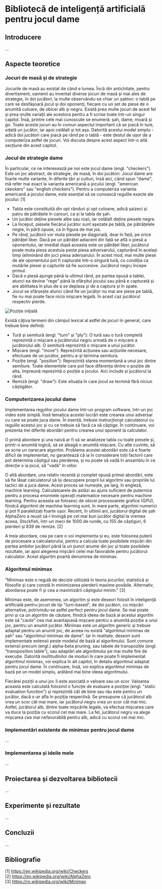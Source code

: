 # Bibliotecă de inteligență artificială pentru jocul dame

## Introducere

...

## Aspecte teoretice

### Jocuri de masă și de strategie

Jocurile de masă au existat de când e lumea. Încă din antichitate, pentru divertisment, oamenii
au inventat diverse jocuri de masă și mai ales de strategie, în doi jucători, la multe observându-se chiar un șablon:
o tablă pe care se desfășoară jocul și doi oponenți, fiecare cu un set de piese de o anumită culoare,
de obicei alb și negru. Există prea multe jocuri de acest fel și prea multe variații ale acestora pentru a
fi scrise toate într-un singur capitol. Însă, printre cele mai cunoscute se enumeră: șah, dame, moară și go.
Toate aceste jocuri au în comun aspectul important că se joacă în ture, odată un jucător, iar apoi celălalt și tot
așa. Datorită acestui model simplu - adică doi jucători care joacă pe rând pe o tablă - este destul de ușor
de a computeriza astfel de jocuri. Voi discuta despre acest aspect într-o altă secțiune din acest capitol.

### Jocul de strategie dame

În particular, ce ne interesează pe noi este jocul dame (engl. "checkers"). Este un joc abstract, de strategie,
de masă, în doi jucători. Jocul dame are foarte multe variante, în diferite țări și culturi, însă aici,
când spun "dame", mă refer mai exact la varianta americană a jocului (engl. "american ckeckers" sau "english checkers").
Pentru a computeriza varianta americană a jocului dame, este esențial să se cunoască regulile exacte ale jocului: [1]

- Tabla este constituită din opt rânduri și opt coloane, adică șaizeci și patru de pătrățele
  în carouri, ca și la tabla de șah.
- Un jucător deține piesele albe sau roșii, iar celălalt deține piesele negre.
- La început, piesele fiecărui jucător sunt așezate pe tablă, pe pătrățelele negre, în părți opuse,
  ca în figura de mai jos.
- Pe rând, jucătorii vor muta piesele pe diagonală, doar în față, pe orice pătrățel liber. Dacă pe un
  pătrățel adiacent din față se află o piesă a oponentului, iar imediat după aceasta este un pătrățel liber,
  jucătorul poate muta piesa acestuia peste piesa adversarului, capturând în același timp (eliminând din joc)
  piesa adersarului. În acest mod, mai multe piese de ale oponentului pot fi capturate într-o singură
  tură, cu condiția ca mutările piesei și capturile să fie succesive. Jucătorul negru începe primul.
- Dacă o piesă ajunge până la ultimul rând, pe partea opusă a tablei, atunci ea devine "rege" până
  la sfârșitul jocului sau până e capturată și are abilitatea în plus de a se deplasa și de a captura
  și în spate.
- Jocul se sfârșește atunci când fie un jucător nu mai are piese pe tablă, fie nu mai poate face nicio
  mișcare legală. În acest caz jucătorul respectiv pierde.

<!-- draw by threefold repetition, proposed draws, resignments -->

![Poziție inițială](https://upload.wikimedia.org/wikipedia/commons/thumb/f/f1/CheckersStandard.jpg/250px-CheckersStandard.jpg)

Există câțiva termeni din câmpul lexical al astfel de jocuri în general, care trebuie bine definiți:

- Tură și semitură (engl. "turn" și "ply"): O tură sau o tură completă reprezintă o mișcare a jucătorului
  negru urmată de o mișcare a jucătorului alb. O semitură reprezintă o mișcare a unui jucător.
- Mișcare (engl. "move"): Reprezintă acțiunea sau acțiunile necesare, efectuate de un jucător, pentru a-și
  termina semitura.
- Poziție (engl. "position"): Reprezintă starea momentană a unui joc dintre semiture. Toate elementele
  care pot face diferența dintre o poziție de alta, împreună reprezintă o poziție a jocului. Aici include
  și jucătorul la rând.
- Remiză (engl. "draw"): Este situația în care jocul se termină fără niciun câștigător.

### Computerizarea jocului dame

Implementarea regulilor jocului dame într-un program software, într-un joc video este simplă. Însă tematica
acestei lucrări este crearea unui adversar cu care se poate juca dame. În esență, trebuie instrucționat calculatorul
cu regulile acestui joc și cu ce trebuie să facă ca să câștige. În continuare, voi prezenta trei diferite abordări
pentru crearea unui oponent la calculator.

O primă abordare și una naivă ar fi să se analizeze tabla cu toate piesele și, printr-o anumită logică,
să se aleagă o anumită mișcare. Cu alte cuvinte, să se scrie un oarecare algoritm. Problema acestei abordări
este că e foarte dificil de implementat, nu garantează că ia în considerare toții factorii care pot determina
câștigul sau pierderea, și nu poate să vadă în ansamblu în ce direcție o ia jocul, să "vadă" în viitor.

<!-- more, more research for machine learning -->
O altă abordare, una relativ recentă și complet opusă primei abordări, este să fie lăsat calculatorul
să își descopere proprii lui algoritmi sau propriile lui tactici de a juca dame. Acest proces se numește,
pe larg, în engleză, machine learning. Calculatoarele de astăzi au ajuns suficient de puternice pentru
a procesa enormele operații matematice necesare pentru machine learning. Pentru aceasta se folosesc de obicei
procesoarele grafice (GPU), fiindcă algoritmii de machine learning sunt, în mare parte, algoritmi numerici
și pot fi paralelizați foarte ușor. Recent, în ultimii ani, jucătorul digital de șah AlphaZero a reușit
să-l învingă pe cel mai bun jucător digital la vremea aceea, Stockfish, într-un meci de 1000 de runde,
cu 155 de câștiguri, 6 pierderi și 839 de remize. [2]

A treia abordare, cea pe care o voi implementa și eu, este folosirea puterii de procesare a calculatorului,
pentru a calcula toate posibilele mișcări din partea ambilor jucători până la un punct anume din joc și
toate posibilele rezultate, iar apoi alegerea mișcării celei mai favorabile pentru jucătorul calculator.
Acest algoritm poartă denumirea de minimax.

### Algoritmul minimax

"Minimax este o regulă de decizie utilizată în teoria jocurilor, statistică și filosofie și care constă
în minimizarea pierderii maxime posibile. Alternativ, abordarea poate fi și cea a maximizării câștigului
minim." [3]

Minimax este, de asemenea, un algoritm și este deseori folosit în inteligență artificială pentru jocuri
de tip "turn-based", de doi jucători, cu mișcări alternative, potrivindu-se astfel perfect pentru jocul dame.
Se mai poate privi și ca un algoritm de căutare, fiindcă ideea de bază al acestui algoritm este să "caute" cea mai avantajoasă
mișcare pentru o anumită poziție a unui joc, pentru un anumit jucător. Minimax este un algoritm generic
și trebuie adaptat pentru un anumit joc, de aceea nu există "algoritmul minimax de șah" sau "algoritmul minimax de dame".
Iar în realitate, deseori sunt implementate extensii peste modelul de bază al algoritmului. Sunt comune
extensii precum (engl.) alpha-beta pruning, sau tabele de transpoziție (engl. "transposition table"),
sau adaptări ale algoritmului pe mai multe fire de execuție. Datorită multitudinilor de moduri în care
poate fi implementat algoritmul minimax, voi explica în alt capitol, în detaliu algoritmul adaptat pentru jocul dame.
În continuare, însă, voi explica algoritmul minimax de bază pe un model simplu, arătând mai bine ideea algoritmului.

Fiecărei poziții a unui joc îi este asociată o valoare sau un scor. Valoarea aceasta este calculată folosind
o funcție de evaluare a poziției (engl. "static evaluation function") și reprezintă cât de bine sau rău
este pentru un jucător, dacă s-ar afla în poziția respectivă. Se presupune că jucătorul alb vrea un scor
cât mai mare, iar jucătorul negru vrea un scor cât mai mic. Astfel, jucătorul alb, dintre toate mișcările
legale, va efectua mișcarea care va duce la poziția cu scorul cel mai mare. La fel, jucătorul negru
va alege mișcarea cea mai nefavorabilă pentru alb, adică cu scorul cel mai mic.

<!-- TODO game tree explanation, pseudocode -->

### Implementări existente de minimax pentru jocul dame

...

### Implementarea și ideile mele

<!-- here I present what I want to do and hopefully accomplish -->
<!-- I create the AI as a separate, usable library in C++, I use alpha-beta pruning, multithreading and much more -->
<!-- I create testing and developing tools for the AI, I improve the AI by comparing with himself -->
<!-- unit testing -->
...

## Proiectarea și dezvoltarea bibliotecii

<!-- I present how I do the things I proposed earlier -->
<!-- I also present the failures -->
...

## Experimente și rezultate

...

## Concluzii

...

## Bibliografie

[1] <https://en.wikipedia.org/wiki/Checkers>  
[2] <https://en.wikipedia.org/wiki/AlphaZero>  
[3] <https://ro.wikipedia.org/wiki/Minimax>
